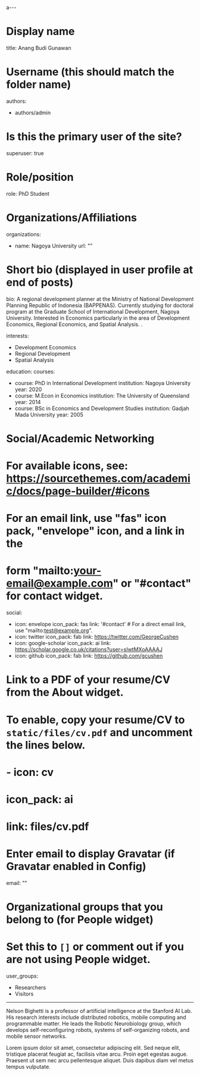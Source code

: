 a---
# Display name
title: Anang Budi Gunawan

# Username (this should match the folder name)
authors:
- authors/admin

# Is this the primary user of the site?
superuser: true

# Role/position
role: PhD Student

# Organizations/Affiliations
organizations:
- name: Nagoya University
  url: ""

# Short bio (displayed in user profile at end of posts)
bio: A regional development planner at the Ministry of National Development Planning Republic of Indonesia (BAPPENAS). Currently studying for doctoral program at the Graduate School of International Development, Nagoya University. Interested in Economics particularly in the area of Development Economics, Regional Economics, and Spatial Analysis. .

interests:
- Development Economics
- Regional Development
- Spatial Analysis

education:
  courses:
  - course: PhD in International Development
    institution: Nagoya University
    year: 2020
  - course: M.Econ in Economics
    institution: The University of Queensland
    year: 2014
  - course: BSc in Economics and Development Studies
    institution: Gadjah Mada University
    year: 2005

# Social/Academic Networking
# For available icons, see: https://sourcethemes.com/academic/docs/page-builder/#icons
#   For an email link, use "fas" icon pack, "envelope" icon, and a link in the
#   form "mailto:your-email@example.com" or "#contact" for contact widget.
social:
- icon: envelope
  icon_pack: fas
  link: '#contact'  # For a direct email link, use "mailto:test@example.org".
- icon: twitter
  icon_pack: fab
  link: https://twitter.com/GeorgeCushen
- icon: google-scholar
  icon_pack: ai
  link: https://scholar.google.co.uk/citations?user=sIwtMXoAAAAJ
- icon: github
  icon_pack: fab
  link: https://github.com/gcushen
# Link to a PDF of your resume/CV from the About widget.
# To enable, copy your resume/CV to `static/files/cv.pdf` and uncomment the lines below.
# - icon: cv
#   icon_pack: ai
#   link: files/cv.pdf

# Enter email to display Gravatar (if Gravatar enabled in Config)
email: ""

# Organizational groups that you belong to (for People widget)
#   Set this to `[]` or comment out if you are not using People widget.
user_groups:
- Researchers
- Visitors
---

Nelson Bighetti is a professor of artificial intelligence at the Stanford AI Lab. His research interests include distributed robotics, mobile computing and programmable matter. He leads the Robotic Neurobiology group, which develops self-reconfiguring robots, systems of self-organizing robots, and mobile sensor networks.

Lorem ipsum dolor sit amet, consectetur adipiscing elit. Sed neque elit, tristique placerat feugiat ac, facilisis vitae arcu. Proin eget egestas augue. Praesent ut sem nec arcu pellentesque aliquet. Duis dapibus diam vel metus tempus vulputate.
